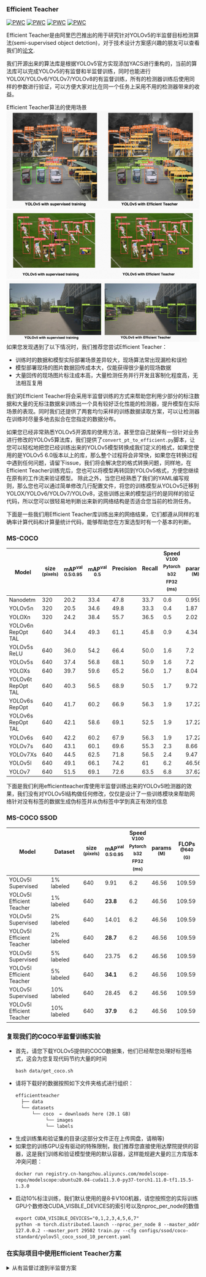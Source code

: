 ### Efficient Teacher
[![PWC](https://img.shields.io/endpoint.svg?url=https://paperswithcode.com/badge/efficient-teacher-semi-supervised-object/semi-supervised-object-detection-on-coco-10)](https://paperswithcode.com/sota/semi-supervised-object-detection-on-coco-10?p=efficient-teacher-semi-supervised-object)
[![PWC](https://img.shields.io/endpoint.svg?url=https://paperswithcode.com/badge/efficient-teacher-semi-supervised-object/semi-supervised-object-detection-on-coco-2)](https://paperswithcode.com/sota/semi-supervised-object-detection-on-coco-2?p=efficient-teacher-semi-supervised-object)
[![PWC](https://img.shields.io/endpoint.svg?url=https://paperswithcode.com/badge/efficient-teacher-semi-supervised-object/semi-supervised-object-detection-on-coco-5)](https://paperswithcode.com/sota/semi-supervised-object-detection-on-coco-5?p=efficient-teacher-semi-supervised-object)
[![PWC](https://img.shields.io/endpoint.svg?url=https://paperswithcode.com/badge/efficient-teacher-semi-supervised-object/semi-supervised-object-detection-on-coco-1)](https://paperswithcode.com/sota/semi-supervised-object-detection-on-coco-1?p=efficient-teacher-semi-supervised-object)

Efficient Teacher是由阿里巴巴推出的用于研究针对YOLOv5的半监督目标检测算法(semi-supervised object detction)，对于技术设计方案感兴趣的朋友可以查看我们的[论文](https://arxiv.org/abs/2302.07577).

我们开源出来的算法库是根据YOLOv5官方实现添加YACS进行重构的，当前的算法库可以完成YOLOv5的有监督和半监督训练，同时也能进行YOLOX/YOLOv6/YOLOv7/YOLOv8的有监督训练，所有的检测器训练后使用同样的参数进行验证，可以方便大家对比在同一个任务上采用不用的检测器带来的收益。

Efficient Teacher算法的使用场景
![efficient_teacher](assets/efficient_teacher.jpg)
![efficient_teacher_2](assets/efficient_teacher_2.jpg)
![efficient_teacher_3](assets/efficient_teacher_3.jpg)
如果您发现遇到了以下情况时，我们推荐您尝试Efficient Teacher：
- 训练时的数据和模型实际部署场景差异较大，现场算法常出现漏检和误检
- 模型部署现场的图片数据回传成本大，仅能获得很少量的现场数据
- 大量回传的现场图片标注成本高，大量检测任务并行开发且客制化程度高，无法相互复用

我们的Efficient Teacher将会采用半监督训练的方式来帮助您利用少部分的标注数据和大量的无标注数据来训练出一个具有较好泛化性能的检测器，提升模型在实际场景的表现。同时我们还提供了两套均匀采样的训练数据读取方案，可以让检测器在训练时尽量多地去拟合在您指定的数据分布。

如果您已经非常熟悉YOLOv5开源库的使用方法，甚至您自己就保有一份针对业务进行修改的YOLOv5算法库，我们提供了```convert_pt_to_efficient.py```脚本，让您可以轻松地把您已经训练出来的YOLOv5模型转换成我们定义的格式，如果您使用的是YOLOv5 6.0版本以上的库，那么整个过程将会非常快，如果您在转换过程中遇到任何问题，请留下issue，我们将会解决您的格式转换问题，同样地，在Efficient Teacher训练完后，您也可以将模型再转回到YOLOv5格式，方便您继续在原有的工作流来验证模型。
除此之外，当您已经熟悉了我们的YAML编写规则，那么您也可以通过简单修改几行配置文件，将您的训练模型从YOLOv5迁移到YOLOX/YOLOv6/YOLOv7/YOLOv8，这些训练出来的模型运行的是同样的验证代码，所以您可以很轻易地判断出来新的网络结构是否适合您当前的检测任务。

下面是一些我们用Efficient Teacher库训练出来的网络结果，它们都遵从同样的准确率计算代码和计算量统计代码，能够帮助您在方案选型时有一个基本的判断。
### MS-COCO
|Model |size<br><sup>(pixels) |mAP<sup>val<br>0.5:0.95 |mAP<sup>val<br>0.5 |Precision<br><sup><br> |Recall<br><sup><br>|Speed<br><sup>V100<br>Pytorch<br>b32<br>FP32<br>(ms) |params<br><sup>(M) |FLOPs<br><sup>@640 (G)
|---                    |---  |---    |---    |---    |---    |---    |---    |---
|Nanodetm      |320  |20.2   |33.4   |47.8     |33.7    |0.6    |0.9593    | 0.730
|YOLOv5n      |320  |20.5   |34.6   |49.8     |33.3    |0.4    |1.87    | 1.12
|YOLOXn      |320  |24.2   |38.4   |55.7     |36.5   |0.5    |2.02    | 1.39
|YOLOv6n RepOpt TAL     |640  |34.4   |49.3   |61.1     |45.8    |0.9   |4.34    |11.26
|YOLOv5s ReLU|640  |36.0   |54.2   |66.4     |50.0    |1.6    |7.2    |16.5
|YOLOv5s      |640  |37.4   |56.8   |68.1     |50.9    |1.6    |7.2    |16.5
|YOLOXs      |640  |39.7   |59.6   |65.2     |56.0    |1.7    |8.04    |21.42
|YOLOv6t RepOpt TAL     |640  |40.3   |56.5   |68.9     |50.5    |1.7    |9.72    |25.11
|YOLOv6s RepOpt      |640  |41.7   |60.2   |66.9     |56.3    |1.9    |17.22    |44.25
|YOLOv6s RepOpt TAL      |640  |42.1   |58.6   |69.1     |52.5    |1.9    |17.22    |44.25
|YOLOv6s      |640  |42.2   |60.2   |67.9     |56.3    |1.9    |17.22    |44.25
|YOLOv7s      |640  |43.1   |60.1   |69.6     |55.3    |2.3    |8.66    |23.69
|YOLOv7Xs      |640  |44.5   |62.5   |71.8     |56.5    |2.4    |9.47    |28.48
|YOLOv5l      |640  |49.1   |66.1   |74.2     |61    |6.2    |46.56    |109.59
|YOLOv7      |640  |51.5   |69.1   |72.6     |63.5    |6.8    |37.62    |106.47

下面是我们利用efficientteacher库使用半监督训练出来的YOLOv5l检测器的效果，我们没有对YOLOv5l结构做任何修改，仅仅是设计了一些训练模块来帮助网络针对没有标签的数据生成伪标签并从伪标签中学到真正有效的信息

### MS-COCO SSOD
|Model |Dataset|size<br><sup>(pixels)|mAP<sup>val<br>0.5:0.95 |Speed<br><sup>V100<br>Pytorch<br>b32<br>FP32<br>(ms)|params<br><sup>(M) |FLOPs<br><sup>@640 (G)
|---  |---    |---                  |---  |---    |---    |---   
|YOLOv5l<br>Supervised|1% labeled|640 | 9.91  |6.2    |46.56    |109.59
|YOLOv5l<br>Efficient Teacher   |1% labeled|640 | **23.8**  |6.2    |46.56    |109.59
|YOLOv5l<br>Supervised|2% labeled|640 | 14.01  |6.2    |46.56    |109.59
|YOLOv5l<br>Efficient Teacher|2% labeled|640 | **28.7**  |6.2    |46.56    |109.59
|YOLOv5l<br>Supervised|5% labeled|640 | 23.75  |6.2    |46.56    |109.59
|YOLOv5l<br>Efficient Teacher|5% labeled|640 | **34.1**  |6.2    |46.56    |109.59
|YOLOv5l<br>Supervised|10% labeled|640 | 28.45  |6.2    |46.56    |109.59
|YOLOv5l<br>Efficient Teacher|10% labeled|640 | **37.9**  |6.2    |46.56    |109.59

### 复现我们的COCO半监督训练实验
- 首先，请您下载YOLOv5提供的COCO数据集，他们已经帮您处理好标签格式，这会为您复现代码节约大量的时间
  ```
  bash data/get_coco.sh
  ```
- 请将下载好的数据按照如下文件夹格式进行组织：
  ```
  efficientteacher
    ├── data
    └── datasets
        └── coco  ← downloads here (20.1 GB)
             └── images
             └── labels
  ```
- 生成训练集和验证集的目录(这部分文件正在上传网盘，请稍等)
- 如果您的训练GPU没有驱动的特殊限制，我们推荐您直接使用达摩院提供的容器，这是我们训练和验证模型使用的默认容器，这样能规避大量的三方库版本冲突问题：
  ```
  docker run registry.cn-hangzhou.aliyuncs.com/modelscope-repo/modelscope:ubuntu20.04-cuda11.3.0-py37-torch1.11.0-tf1.15.5-1.3.0
  ```
- 启动10%标注训练，我们默认使用的是8卡V100机器，请您按照您的实际训练GPU个数修改CUDA_VISBLE_DEVICES的索引号以及nproc_per_node的数值
  ```
  export CUDA_VISIBLE_DEVICES="0,1,2,3,4,5,6,7"
  python -m torch.distributed.launch --nproc_per_node 8 --master_addr 127.0.0.2 --master_port 29502 train.py --cfg configs/ssod/coco-standard/yolov5l_coco_ssod_10_percent.yaml 
  ```

### 在实际项目中使用Efficient Teacher方案
<details>
<summary>从有监督过渡到半监督方案</summary>
感谢您选择这种稳健的方案来验证半监督训练的效果，这个方案步骤稍微多一些，但是每一步都是有基准线的，请按照以下步骤开始您的旅程：
1. 模型转换
- 首先请您查看一下```configs/custom/yolov5_custom.yaml```这份文件，如果您的模型是YOLOv5l, 那么你只需要修改yaml文件中Dataset里的nc参数，再修改一些类别名。如果您的模型结构是n/m/s/x，那么您还需要针对性地修改depth_multiple和width_multiple这两个参数
- 接着请您来到scripts文件夹下面修改```convert_pt_to_efficient.py```这份文件，填上您使用标准或魔改的YOLOv5代码训练出的模型pt, 再填上你修改后的yolov5_custom.yaml的绝对路径，还有你希望导出的模型放置位置
- 如果上述操作没有报错的话，您现在已经获得了一份可以在efficientteacher库中运行的模型了，不用担心，我们的代码库也提供导回您自己算法库和导出为onnx的方案，确保您原来的开发工作流尽量不被干扰

2. 模型验证
- 这一步的目的是验证您转出的模型在efficientteacher库中具有同样的准确率和召回率，修改```configs/custom/yolov5_custom.yaml```这份文件中的```val:data/custom_val.txt``` 这个参数，填上您使用标准YOLOv5库验证模型时用的txt地址即可
- 由于原始的YOLOv5在读取标签时默认使用了```images```和```labels```来表示图片和标注，我们也沿用了这个设计，如果您原来的代码里已经改了这部分的话，请相应地也在utils/dataloader.py里实现上就好了
  ```
  python val.py --cfg configs/sup/custom/yolov5l_custom.yaml --weights efficient-yolov5l.pt 
  ```

3. 有监督训练(可选但建议也试试)
将```configs/custom/yolov5_custom.yaml```中的```train: data/custom_train.txt```修改成您的地址, 然后输入以下指令：
  ```
  export CUDA_VISIBLE_DEVICES="0,1,2,3,4,5,6,7"
  python -m torch.distributed.launch --nproc_per_node 8 --master_addr 127.0.0.2 --master_port 29502 train.py --cfg configs/sup/custom/yolov5l_custom.yaml 
  ```
应该就可以开始有监督训练了

4. 开始半监督训练
- 将``` yolov5l_custom.yaml```中的```train: data/custom_train.txt```修改成您的训练集地址, 然后利用以下命令去索引所有你想加入训练的无标签图片：
```
find <unlabeld_data_path> -name "*.jpg" >> unlabel.txt
```
- 将上面生成的```unlabel.txt```的绝对路径用来替换```yolov5_custom.yaml```的```target: data_custom_target.txt```，然后粘贴一下部分配置文件到``` yolov5l_custom.yaml ```中:
```
  SSOD:
    train_domain: True
    nms_conf_thres: 0.1
    nms_iou_thres: 0.65
    teacher_loss_weight: 3.0
    cls_loss_weight: 0.3
    box_loss_weight: 0.05
    obj_loss_weight: 0.7
    loss_type: 'ComputeStudentMatchLoss'
    ignore_thres_low: 0.1
    ignore_thres_high: 0.6
    uncertain_aug: True
    use_ota: False
    multi_label: False
    ignore_obj: False
    pseudo_label_with_obj: True
    pseudo_label_with_bbox: True
    pseudo_label_with_cls: False
    with_da_loss: False
    da_loss_weights: 0.01
    epoch_adaptor: True
    resample_high_percent: 0.25
    resample_low_percent: 0.99
    ema_rate: 0.999
    cosine_ema: True
    imitate_teacher: False
    ssod_hyp:
      with_gt: False
      mosaic: 1.0
      cutout: 0.5
      autoaugment: 0.5
      scale: 0.8
      degrees: 0.0
      shear: 0.0
  ```
  - 另外，如果您需要读取一开始生成出来的那份模型，请将它填在weights那一栏，如果您想先有监督训一会然后开始半监督，请在burn_in_epoch参数那一栏填上你希望首先进行有监督epoch数
  - 恭喜您以及完全按照我们的教程写出一份能够进行半监督目标检测训练的配置文件了，有点冗长但其实并不复杂，下面就开始开始训练了：
   ```
   export CUDA_VISIBLE_DEVICES="0,1,2,3,4,5,6,7"
   python -m torch.distributed.launch --nproc_per_node 8 --master_addr 127.0.0.2 --master_port 29502 train.py --cfg configs/sup/custom/yolov5l_custom.yaml 
   ```
  <details>
  <summary>直接进行半监督训练</summary>
  如果您是一个YOLOv5的老玩家，项目经验非常丰富，我们推荐您直接开始进行半监督训练（因为调试过程中遇到的小问题估计也难不倒您）
  1.直接根据``` configs/custom/yolov5l_custom_ssod.yaml```开始修改配置，```train/val/test```都添好，然后生成一份无标签数据集的txt:```find img_dir -name "*.jpg" >> target_img.txt```, 将这个txt的地址填到```target```那里
  2.修改```nc```和```names```, 再配合您对这个检测任务的理解, 修改SSOD配置部分的```nms_iou_thres```以及```ignore_thres_high```
  3.默认的半监督训练方案是先训220epoch的有监督，然后进入半监督：
  ```
   export CUDA_VISIBLE_DEVICES="0,1,2,3,4,5,6,7"
   python -m torch.distributed.launch --nproc_per_node 8 --master_addr 127.0.0.2 --master_port 29502 train.py --cfg configs/ssod/custom/yolov5l_custom_ssod.yaml 
  ```
  4.验证SSOD模型
  ```
  python val.py --cfg configs/ssod/custom/yolov5l_custom_ssod.yaml --weights ssod-yolov5l.pt  --val-ssod
  ```
  </details>


### 引用我们的论文
```
@article{xu2023efficient,
  title={Efficient Teacher: Semi-Supervised Object Detection for YOLOv5},
  author={Xu, Bowen and Chen, Mingtao and Guan, Wenlong and Hu, Lulu},
  journal={arXiv preprint arXiv:2302.07577},
  year={2023}
}
```

### 对其他项目的引用
我们的项目是基于GPL3.0协议的，这是一个用于学术研究的开源协议，我们在实现代码时参考了下面的代码库，感谢各位老师杰出的工作：
1. https://github.com/facebookresearch/detectron2
2. https://github.com/Megvii-BaseDetection/YOLOX
3. https://github.com/ultralytics/yolov5
4. https://github.com/open-mmlab/mmdetection
5. https://github.com/Bobo-y/flexible-yolov5
6. https://github.com/Nioolek/PPYOLOE_pytorch
7. https://github.com/meituan/YOLOv6
8. https://github.com/ultralytics/ultralytics
